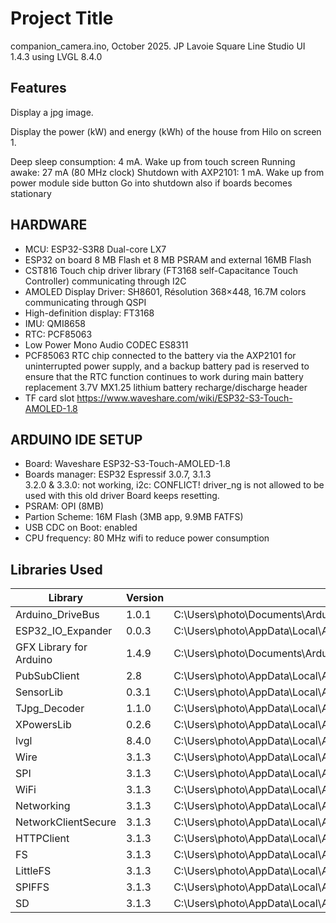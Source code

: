 # Project Title

companion_camera.ino,  October 2025.  JP Lavoie
Square Line Studio UI 1.4.3 using LVGL 8.4.0

## Features
Display a jpg image.

Display the power (kW) and energy (kWh) of the house from Hilo on screen 1.

Deep sleep consumption: 4 mA.  Wake up from touch screen
Running awake: 27 mA (80 MHz clock)
Shutdown with AXP2101: 1 mA.  Wake up from power module side button
Go into shutdown also if boards becomes stationary

##  HARDWARE
- MCU: ESP32-S3R8 Dual-core LX7
- ESP32 on board 8 MB Flash et 8 MB PSRAM and external 16MB Flash
- CST816 Touch chip driver library (FT3168 self-Capacitance Touch Controller)
communicating through I2C
- AMOLED Display Driver: SH8601, Résolution 368×448, 16.7M colors
communicating through QSPI
- High-definition display: FT3168
- IMU: QMI8658
- RTC: PCF85063
- Low Power Mono Audio CODEC ES8311
- PCF85063 RTC chip connected to the battery via the AXP2101 for uninterrupted power supply, and a 
backup battery pad is reserved to ensure that the RTC function continues to work during main battery replacement
3.7V MX1.25 lithium battery recharge/discharge header
- TF card slot
https://www.waveshare.com/wiki/ESP32-S3-Touch-AMOLED-1.8


## ARDUINO IDE SETUP
- Board: Waveshare ESP32-S3-Touch-AMOLED-1.8
- Boards manager: ESP32 Espressif 3.0.7, 3.1.3  
3.2.0 & 3.3.0: not working, i2c: CONFLICT! driver_ng is not allowed to be used with this old driver
Board keeps resetting.
- PSRAM: OPI (8MB)
- Partion Scheme: 16M Flash (3MB app, 9.9MB FATFS)
- USB CDC on Boot: enabled
- CPU frequency: 80 MHz wifi to reduce power consumption


## Libraries Used

| Library | Version | Path |
|---------|---------|------|
| Arduino_DriveBus | 1.0.1 | C:\Users\photo\Documents\Arduino\libraries\Arduino_DriveBus |
| ESP32_IO_Expander | 0.0.3 | C:\Users\photo\AppData\Local\Arduino15\internal\ESP32_IO_Expander_0.0.3_486fe45ba20089a0\ESP32_IO_Expander |
| GFX Library for Arduino | 1.4.9 | C:\Users\photo\Documents\Arduino\libraries\GFX_Library_for_Arduino |
| PubSubClient | 2.8 | C:\Users\photo\AppData\Local\Arduino15\internal\PubSubClient_2.8_48867b22d3bf7501\PubSubClient |
| SensorLib | 0.3.1 | C:\Users\photo\AppData\Local\Arduino15\internal\SensorLib_0.3.1_f1d18563defb1310\SensorLib |
| TJpg_Decoder | 1.1.0 | C:\Users\photo\AppData\Local\Arduino15\internal\TJpg_Decoder_1.1.0_3837ce1b1aac2443\TJpg_Decoder |
| XPowersLib | 0.2.6 | C:\Users\photo\AppData\Local\Arduino15\internal\XPowersLib_0.2.6_fb7691a308ca517a\XPowersLib |
| lvgl | 8.4.0 | C:\Users\photo\AppData\Local\Arduino15\internal\lvgl_8.4.0_18f8734bf9323e2e\lvgl |
| Wire | 3.1.3 | C:\Users\photo\AppData\Local\Arduino15\internal\esp32_esp32_3.1.3_e149c3cd368ed269\libraries\Wire |
| SPI | 3.1.3 | C:\Users\photo\AppData\Local\Arduino15\internal\esp32_esp32_3.1.3_e149c3cd368ed269\libraries\SPI |
| WiFi | 3.1.3 | C:\Users\photo\AppData\Local\Arduino15\internal\esp32_esp32_3.1.3_e149c3cd368ed269\libraries\WiFi |
| Networking | 3.1.3 | C:\Users\photo\AppData\Local\Arduino15\internal\esp32_esp32_3.1.3_e149c3cd368ed269\libraries\Network |
| NetworkClientSecure | 3.1.3 | C:\Users\photo\AppData\Local\Arduino15\internal\esp32_esp32_3.1.3_e149c3cd368ed269\libraries\NetworkClientSecure |
| HTTPClient | 3.1.3 | C:\Users\photo\AppData\Local\Arduino15\internal\esp32_esp32_3.1.3_e149c3cd368ed269\libraries\HTTPClient |
| FS | 3.1.3 | C:\Users\photo\AppData\Local\Arduino15\internal\esp32_esp32_3.1.3_e149c3cd368ed269\libraries\FS |
| LittleFS | 3.1.3 | C:\Users\photo\AppData\Local\Arduino15\internal\esp32_esp32_3.1.3_e149c3cd368ed269\libraries\LittleFS |
| SPIFFS | 3.1.3 | C:\Users\photo\AppData\Local\Arduino15\internal\esp32_esp32_3.1.3_e149c3cd368ed269\libraries\SPIFFS |
| SD | 3.1.3 | C:\Users\photo\AppData\Local\Arduino15\internal\esp32_esp32_3.1.3_e149c3cd368ed269\libraries\SD |